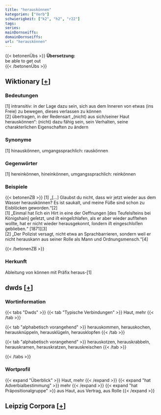 ```yaml
---
title: "herauskönnen"
kategorien: ["Verb"]
schwierigkeit: ["k2", "h2", "r22"]
tags:
series:
mainDornseiffs:
domainDornseiffs:
url: "herauskönnen"
---
```


{{< betonenÜbs >}}
**Übersetzung:**  
be able to get  out  
{{< /betonenÜbs >}}

## Wiktionary [[+](https://de.wiktionary.org/wiki/herauskönnen)]

### Bedeutungen
[1] intransitiv: in der Lage dazu sein, sich aus dem Inneren von etwas (ins Freie) zu bewegen, dieses verlassen zu können  
[2] übertragen, in der Redensart „(nicht) aus sich/seiner Haut herauskönnen“: (nicht) dazu fähig sein, sein Verhalten, seine charakterlichen Eigenschaften zu ändern  

### Synonyme
[1] hinauskönnen, umgangssprachlich: rauskönnen  

### Gegenwörter
[1] hereinkönnen, hineinkönnen, umgangssprachlich: reinkönnen  

### Beispiele
{{< betonenZB >}}
[1] „[…] Glaubst du nicht, dass wir jetzt wieder aus dem Wasser herauskönnen? Es ist saukalt, und meine Füße sind schon zu Eisblöcken geworden.“[2]  
[1] „Einmal hat ſich ein Hirt in eine der Oeffnungen [des Teufelsſteins bei Königshain] geſetzt, und iſt eingeſchlafen, als er aber wieder aufſtehen wollte, hat er nicht wieder herausgekonnt, ſondern iſt eingeschloſſen geblieben.“ [1871][3]  
[2] „Der Polizist versagt, nicht etwa an Sprachbarrieren, sondern weil er nicht herauskann aus seiner Rolle als Mann und Ordnungsmensch.“[4]  

{{< /betonenZB >}}
### Herkunft
Ableitung von können mit Präfix heraus-[1]  



## dwds [[+](https://www.dwds.de/wb/herauskönnen)]

### Wortinformation
{{< tabs "Dwds" >}}
{{< tab "Typische Verbindungen" >}}
Haut, mehr
{{< /tab >}}

{{< tab "alphabetisch vorangehend" >}}
herauskommen, herauskochen, herausknüppeln, herausklügeln, herausklopfen
{{< /tab >}}

{{< tab "alphabetisch vorangehend" >}}
herauskotzen, herauskrabbeln, herauskramen, herauskratzen, herauskreischen
{{< /tab >}}

{{< /tabs >}}

### Wortprofil
{{< expand "Überblick" >}} Haut, mehr {{< /expand >}}
{{< expand "hat Adverbialbestimmung" >}} mehr {{< /expand >}}
{{< expand "hat Präpositionalgruppe" >}} aus Haut, aus Vertrag, aus Rolle {{< /expand >}}

## Leipzig Corpora [[+](https://corpora.uni-leipzig.de/en/res?word=herauskönnen&corpusId=deu_newscrawl-public_2018)]

